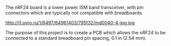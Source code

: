 The nRF24 board is a lower power ISM band transceiver, with pin connectors which are typically not compatible with breadboards. 

http://i1.ovro.ru/1/6497/64961403/795f32/md0040-4-jpg.jpg

The purpose of this project is to create a PCB which allows the nRF24 to be connected to a standard breadboard pin spacing, 0.1 in (2.54 mm). 
